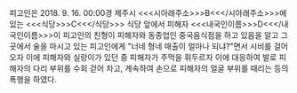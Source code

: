 피고인은 2018. 9. 16. 00:00경 제주시 <<<시아래주소>>>B<<</시아래주소>>>에 있는 <<<식당>>>C<<</식당>>> 식당 앞에서 피해자 <<<내국인이름>>>D<<</내국인이름>>>이 피고인의 친형이 피해자와 동종업인 중국음식점을 하고 있음을 알고 그곳에서 술을 마시고 있는 피고인에게 "너네 형네 매출이 얼마나 되냐?"면서 시비를 걸어 오자 이에 피해자와 실랑이가 있던 중 피해자가 주먹을 휘두르자 이에 대응하여 발로 피해자의 다리 부위를 수회 걷어 차고, 계속하여 손으로 피해자의 얼굴 부위를 때리는 등의 폭행을 하였다.
